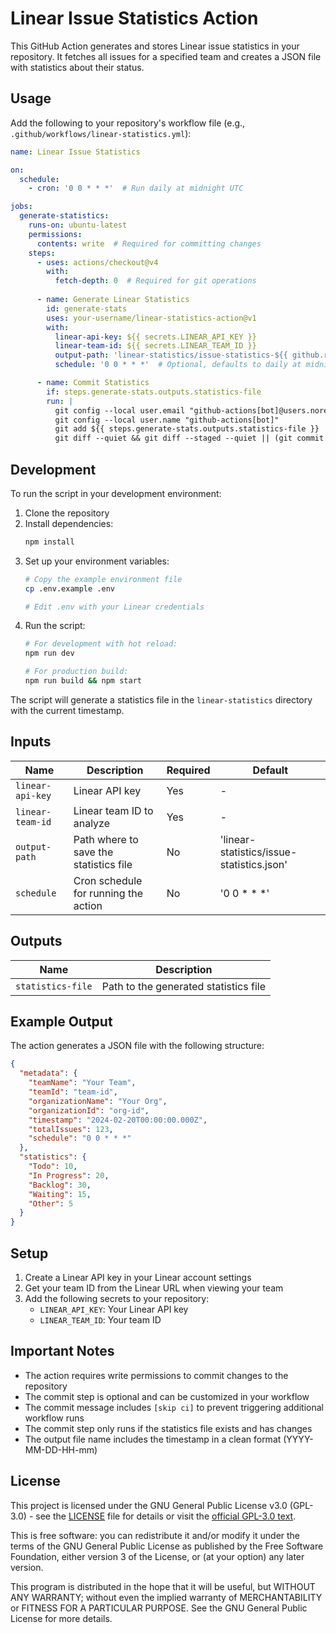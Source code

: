 # Linear Issue Statistics Action

This GitHub Action generates and stores Linear issue statistics in your repository. It fetches all issues for a specified team and creates a JSON file with statistics about their status.

## Usage

Add the following to your repository's workflow file (e.g., `.github/workflows/linear-statistics.yml`):

```yaml
name: Linear Issue Statistics

on:
  schedule:
    - cron: '0 0 * * *'  # Run daily at midnight UTC

jobs:
  generate-statistics:
    runs-on: ubuntu-latest
    permissions:
      contents: write  # Required for committing changes
    steps:
      - uses: actions/checkout@v4
        with:
          fetch-depth: 0  # Required for git operations
      
      - name: Generate Linear Statistics
        id: generate-stats
        uses: your-username/linear-statistics-action@v1
        with:
          linear-api-key: ${{ secrets.LINEAR_API_KEY }}
          linear-team-id: ${{ secrets.LINEAR_TEAM_ID }}
          output-path: 'linear-statistics/issue-statistics-${{ github.run_started_at | date: 'YYYY-MM-DD-HH-mm' }}.json'  # Optional
          schedule: '0 0 * * *'  # Optional, defaults to daily at midnight UTC

      - name: Commit Statistics
        if: steps.generate-stats.outputs.statistics-file
        run: |
          git config --local user.email "github-actions[bot]@users.noreply.github.com"
          git config --local user.name "github-actions[bot]"
          git add ${{ steps.generate-stats.outputs.statistics-file }}
          git diff --quiet && git diff --staged --quiet || (git commit -m "Linear issue statistics snapshot from ${{ github.run_started_at }} [skip ci]" && git push)
```

## Development

To run the script in your development environment:

1. Clone the repository
2. Install dependencies:
   ```bash
   npm install
   ```
3. Set up your environment variables:
   ```bash
   # Copy the example environment file
   cp .env.example .env
   
   # Edit .env with your Linear credentials
   ```
4. Run the script:
   ```bash
   # For development with hot reload:
   npm run dev

   # For production build:
   npm run build && npm start
   ```

The script will generate a statistics file in the `linear-statistics` directory with the current timestamp.

## Inputs

| Name | Description | Required | Default |
|------|-------------|----------|---------|
| `linear-api-key` | Linear API key | Yes | - |
| `linear-team-id` | Linear team ID to analyze | Yes | - |
| `output-path` | Path where to save the statistics file | No | 'linear-statistics/issue-statistics.json' |
| `schedule` | Cron schedule for running the action | No | '0 0 * * *' |

## Outputs

| Name | Description |
|------|-------------|
| `statistics-file` | Path to the generated statistics file |

## Example Output

The action generates a JSON file with the following structure:

```json
{
  "metadata": {
    "teamName": "Your Team",
    "teamId": "team-id",
    "organizationName": "Your Org",
    "organizationId": "org-id",
    "timestamp": "2024-02-20T00:00:00.000Z",
    "totalIssues": 123,
    "schedule": "0 0 * * *"
  },
  "statistics": {
    "Todo": 10,
    "In Progress": 20,
    "Backlog": 30,
    "Waiting": 15,
    "Other": 5
  }
}
```

## Setup

1. Create a Linear API key in your Linear account settings
2. Get your team ID from the Linear URL when viewing your team
3. Add the following secrets to your repository:
   - `LINEAR_API_KEY`: Your Linear API key
   - `LINEAR_TEAM_ID`: Your team ID

## Important Notes

- The action requires write permissions to commit changes to the repository
- The commit step is optional and can be customized in your workflow
- The commit message includes `[skip ci]` to prevent triggering additional workflow runs
- The commit step only runs if the statistics file exists and has changes
- The output file name includes the timestamp in a clean format (YYYY-MM-DD-HH-mm)

## License

This project is licensed under the GNU General Public License v3.0 (GPL-3.0) - see the [LICENSE](LICENSE) file for details or visit the [official GPL-3.0 text](https://www.gnu.org/licenses/gpl-3.0.en.html).

This is free software: you can redistribute it and/or modify it under the terms of the GNU General Public License as published by the Free Software Foundation, either version 3 of the License, or (at your option) any later version.

This program is distributed in the hope that it will be useful, but WITHOUT ANY WARRANTY; without even the implied warranty of MERCHANTABILITY or FITNESS FOR A PARTICULAR PURPOSE. See the GNU General Public License for more details.
